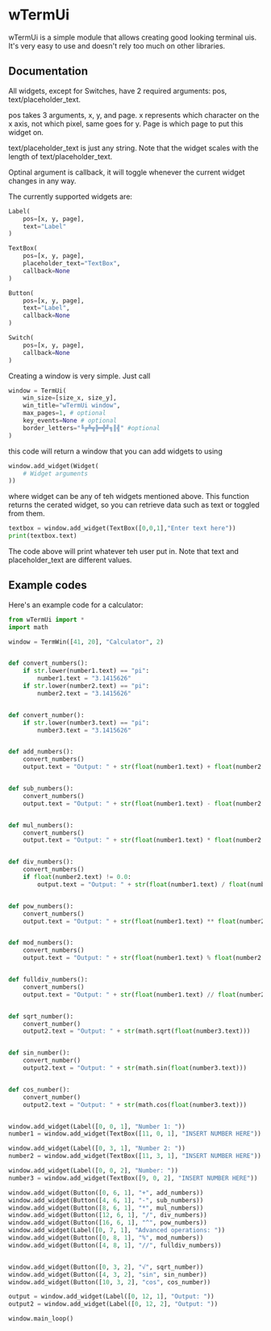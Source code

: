 # wTermUi
wTermUi is a simple module that allows creating good looking terminal uis.
It's very easy to use and doesn't rely too much on other libraries.

## Documentation

All widgets, except for Switches, have 2 required arguments: pos, text/placeholder_text.

pos takes 3 arguments, x, y, and page.
x represents which character on the x axis, not which pixel, same goes for y.
Page is which page to put this widget on.

text/placeholder_text is just any string. Note that the widget scales with the length of text/placeholder_text.

Optinal argument is callback, it will toggle whenever the current widget changes in any way.

The currently supported widgets are:
```py
Label(
    pos=[x, y, page],
    text="Label"
)

TextBox(
    pos=[x, y, page],
    placeholder_text="TextBox",
    callback=None
)

Button(
    pos=[x, y, page],
    text="Label",
    callback=None
)

Switch(
    pos=[x, y, page],
    callback=None
)
```

Creating a window is very simple. Just call 
```py
window = TermUi(
    win_size=[size_x, size_y],
    win_title="wTermUi window",
    max_pages=1, # optional
    key_events=None # optional
    border_letters="╚╔╩╦╠═╬╝╗║╣" #optional
)
```

this code will return a window that you can add widgets to using
```py
window.add_widget(Widget(
    # Widget arguments
))
```

where widget can be any of teh widgets mentioned above.
This function returns the cerated widget, so you can retrieve 
data such as text or toggled from them.

```py
textbox = window.add_widget(TextBox([0,0,1],"Enter text here"))
print(textbox.text)
```

The code above will print whatever teh user put in. 
Note that text and placeholder_text are different values.

## Example codes

Here's an example code for a calculator:
```py
from wTermUi import *
import math

window = TermWin([41, 20], "Calculator", 2)


def convert_numbers():
    if str.lower(number1.text) == "pi":
        number1.text = "3.1415626"
    if str.lower(number2.text) == "pi":
        number2.text = "3.1415626"


def convert_number():
    if str.lower(number3.text) == "pi":
        number3.text = "3.1415626"


def add_numbers():
    convert_numbers()
    output.text = "Output: " + str(float(number1.text) + float(number2.text))


def sub_numbers():
    convert_numbers()
    output.text = "Output: " + str(float(number1.text) - float(number2.text))


def mul_numbers():
    convert_numbers()
    output.text = "Output: " + str(float(number1.text) * float(number2.text))


def div_numbers():
    convert_numbers()
    if float(number2.text) != 0.0:
        output.text = "Output: " + str(float(number1.text) / float(number2.text))


def pow_numbers():
    convert_numbers()
    output.text = "Output: " + str(float(number1.text) ** float(number2.text))


def mod_numbers():
    convert_numbers()
    output.text = "Output: " + str(float(number1.text) % float(number2.text))


def fulldiv_numbers():
    convert_numbers()
    output.text = "Output: " + str(float(number1.text) // float(number2.text))


def sqrt_number():
    convert_number()
    output2.text = "Output: " + str(math.sqrt(float(number3.text)))


def sin_number():
    convert_number()
    output2.text = "Output: " + str(math.sin(float(number3.text)))


def cos_number():
    convert_number()
    output2.text = "Output: " + str(math.cos(float(number3.text)))


window.add_widget(Label([0, 0, 1], "Number 1: "))
number1 = window.add_widget(TextBox([11, 0, 1], "INSERT NUMBER HERE"))

window.add_widget(Label([0, 3, 1], "Number 2: "))
number2 = window.add_widget(TextBox([11, 3, 1], "INSERT NUMBER HERE"))

window.add_widget(Label([0, 0, 2], "Number: "))
number3 = window.add_widget(TextBox([9, 0, 2], "INSERT NUMBER HERE"))

window.add_widget(Button([0, 6, 1], "+", add_numbers))
window.add_widget(Button([4, 6, 1], "-", sub_numbers))
window.add_widget(Button([8, 6, 1], "*", mul_numbers))
window.add_widget(Button([12, 6, 1], "/", div_numbers))
window.add_widget(Button([16, 6, 1], "^", pow_numbers))
window.add_widget(Label([0, 7, 1], "Advanced operations: "))
window.add_widget(Button([0, 8, 1], "%", mod_numbers))
window.add_widget(Button([4, 8, 1], "//", fulldiv_numbers))


window.add_widget(Button([0, 3, 2], "√", sqrt_number))
window.add_widget(Button([4, 3, 2], "sin", sin_number))
window.add_widget(Button([10, 3, 2], "cos", cos_number))

output = window.add_widget(Label([0, 12, 1], "Output: "))
output2 = window.add_widget(Label([0, 12, 2], "Output: "))

window.main_loop()
```